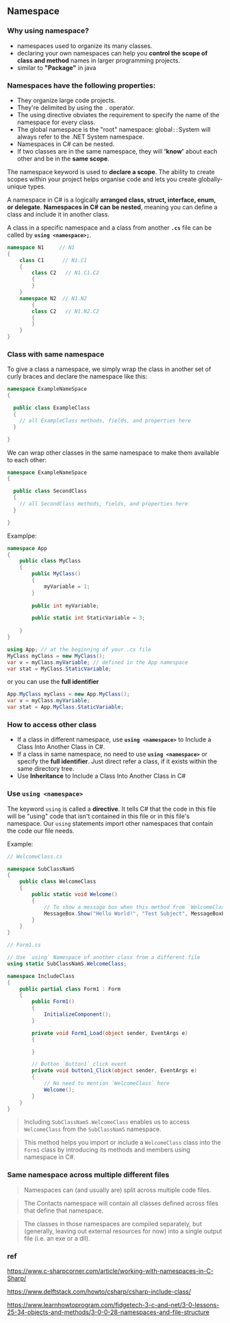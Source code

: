 ## Namespace

### Why using namespace?
- namespaces used to organize its many classes.
- declaring your own namespaces can help you **control the scope of class and method** names in larger programming projects.
- similar to **"Package"** in java

### Namespaces have the following properties:

- They organize large code projects.
- They're delimited by using the `.` operator.
- The using directive obviates the requirement to specify the name of the namespace for every class.
- The global namespace is the "root" namespace: global`::`System will always refer to the .NET System namespace.
- Namespaces in C# can be nested.
- If two classes are in the same namespace, they will **'know'** about each other and be in the **same scope**.



The namespace keyword is used to **declare a scope**. The ability to create scopes within your project helps organise code and lets you create globally-unique types.


A namespace in C# is a logically **arranged class, struct, interface, enum, or delegate**. **Namespaces in C# can be nested**, meaning you can define a class and include it in another class.

A class in a specific namespace and a class from another **`.cs`** file can be called by **`using <namespace>;`**.




```cs
namespace N1     // N1
{
    class C1      // N1.C1
    {
        class C2   // N1.C1.C2
        {
        }
    }
    namespace N2  // N1.N2
		{
        class C2   // N1.N2.C2
        {
        }
    }
}
```

### Class with same namespace

To give a class a namespace, we simply wrap the class in another set of curly braces and declare the namespace like this:
```cs
namespace ExampleNameSpace
{

  public class ExampleClass
  {
    // all ExampleClass methods, fields, and properties here
  }

}

```
We can wrap other classes in the same namespace to make them available to each other:
```cs
namespace ExampleNameSpace
{

  public class SecondClass
  {
    // all SecondClass methods, fields, and properties here
  }

}

```

Examplpe:
```cs
namespace App
{
    public class MyClass
    {
        public MyClass()
        {
            myVariable = 1;
        }
    
        public int myVariable;

        public static int StaticVariable = 3;
    
    }
}
```

```cs
using App; // at the beginning of your .cs file
MyClass myClass = new MyClass();
var v = myClass.myVariable; // defined in the App namespace
var stat = MyClass.StaticVariable;
```

or you can use the **full identifier**
```cs
App.MyClass myClass = new App.MyClass();
var v = myClass.myVariable;
var stat = App.MyClass.StaticVariable;
```





### How to access other class
- If a class in different namespace, use **`using <namespace>`** to Include a Class Into Another Class in C#.
- If a class in same namespace, no need to use **`using <namespace>`** or specify the **full identifier**. Just direct refer a class, if it exists within the same directory tree.
- Use **Inheritance** to Include a Class Into Another Class in C#


### Use `using <namespace>`

The keyword `using` is called a **directive**. It tells C# that the code in this file will be "using" code that isn't contained in this file or in this file's namespace. Our `using` statements import other namespaces that contain the code our file needs.

Example:

```cs
// WelcomeClass.cs

namespace SubClassNamS
{
    public class WelcomeClass
    {
        public static void Welcome()
        {
            // To show a message box when this method from `WelcomeClass` will be called by another class
            MessageBox.Show("Hello World!", "Test Subject", MessageBoxButtons.OK, MessageBoxIcon.Information);
        }
    }
}
```


```cs
// Form1.cs

// Use `using` Namespace of another class from a different file
using static SubClassNamS.WelcomeClass;

namespace IncludeClass
{
    public partial class Form1 : Form
    {
        public Form1()
        {
            InitializeComponent();
        }

        private void Form1_Load(object sender, EventArgs e)
        {

        }

        // Button `Button1` click event
        private void button1_Click(object sender, EventArgs e)
        {
            // No need to mention `WelcomeClass` here
            Welcome();
        }
    }
}
```
> Including `SubClassNamS.WelcomeClass` enables us to access `WelcomeClass` from the `SubClassNamS` namespace.

> This method helps you import or include a `WelcomeClass` class into the `Form1` class by introducing its methods and members using namespace in C#.


### Same namespace across multiple different files

> Namespaces can (and usually are) split across multiple code files.

> The Contacts namespace will contain all classes defined across files that define that namespace.


> The classes in those namespaces are compiled separately, but (generally, leaving out external resources for now) into a single output file (i.e. an exe or a dll).





### ref 
https://www.c-sharpcorner.com/article/working-with-namespaces-in-C-Sharp/

https://www.delftstack.com/howto/csharp/csharp-include-class/

https://www.learnhowtoprogram.com/fidgetech-3-c-and-net/3-0-lessons-25-34-objects-and-methods/3-0-0-28-namespaces-and-file-structure






